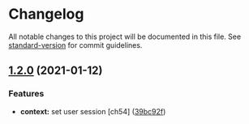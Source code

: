 # Changelog

All notable changes to this project will be documented in this file. See [standard-version](https://github.com/conventional-changelog/standard-version) for commit guidelines.

## [1.2.0](https://github.com/brucegroverlee/moregooder/compare/v0.1.1...v1.2.0) (2021-01-12)


### Features

* **context:** set user session [ch54] ([39bc92f](https://github.com/brucegroverlee/moregooder/commit/39bc92f82d0ec2e480fedbc25bf3eb5fc64a0e08))
